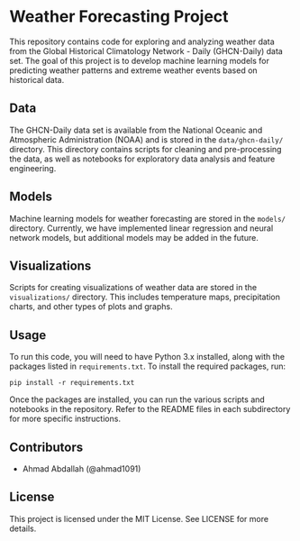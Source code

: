 # Weather Forecasting Project

This repository contains code for exploring and analyzing weather data from the Global Historical Climatology Network - Daily (GHCN-Daily) data set. The goal of this project is to develop machine learning models for predicting weather patterns and extreme weather events based on historical data.

## Data

The GHCN-Daily data set is available from the National Oceanic and Atmospheric Administration (NOAA) and is stored in the `data/ghcn-daily/` directory. This directory contains scripts for cleaning and pre-processing the data, as well as notebooks for exploratory data analysis and feature engineering.

## Models

Machine learning models for weather forecasting are stored in the `models/` directory. Currently, we have implemented linear regression and neural network models, but additional models may be added in the future.

## Visualizations

Scripts for creating visualizations of weather data are stored in the `visualizations/` directory. This includes temperature maps, precipitation charts, and other types of plots and graphs.

## Usage

To run this code, you will need to have Python 3.x installed, along with the packages listed in `requirements.txt`. To install the required packages, run:

`pip install -r requirements.txt`

Once the packages are installed, you can run the various scripts and notebooks in the repository. Refer to the README files in each subdirectory for more specific instructions.

## Contributors

- Ahmad Abdallah (@ahmad1091)

## License

This project is licensed under the MIT License. See LICENSE for more details.